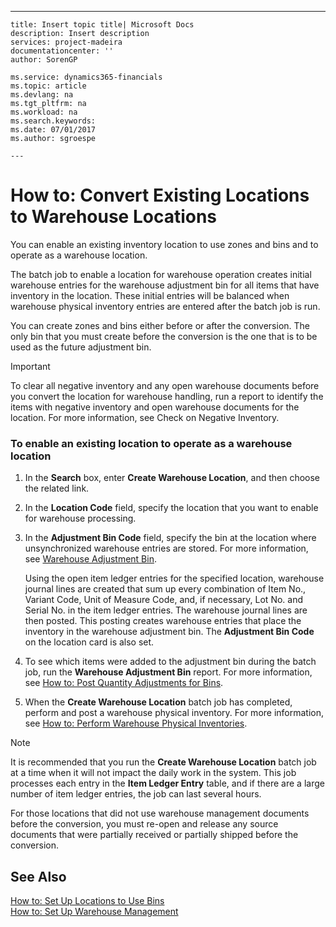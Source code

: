 ---
    title: Insert topic title| Microsoft Docs
    description: Insert description
    services: project-madeira
    documentationcenter: ''
    author: SorenGP

    ms.service: dynamics365-financials
    ms.topic: article
    ms.devlang: na
    ms.tgt_pltfrm: na
    ms.workload: na
    ms.search.keywords:
    ms.date: 07/01/2017
    ms.author: sgroespe

    ---
# How to: Convert Existing Locations to Warehouse Locations
You can enable an existing inventory location to use zones and bins and to operate as a warehouse location.  
  
 The batch job to enable a location for warehouse operation creates initial warehouse entries for the warehouse adjustment bin for all items that have inventory in the location. These initial entries will be balanced when warehouse physical inventory entries are entered after the batch job is run.  
  
 You can create zones and bins either before or after the conversion. The only bin that you must create before the conversion is the one that is to be used as the future adjustment bin.  
  
> [!IMPORTANT]  
>  To clear all negative inventory and any open warehouse documents before you convert the location for warehouse handling, run a report to identify the items with negative inventory and open warehouse documents for the location. For more information, see Check on Negative Inventory.  
  
### To enable an existing location to operate as a warehouse location  
  
1.  In the **Search** box, enter **Create Warehouse Location**, and then choose the related link.  
  
2.  In the **Location Code** field, specify the location that you want to enable for warehouse processing.  
  
3.  In the **Adjustment Bin Code** field, specify the bin at the location where unsynchronized warehouse entries are stored. For more information, see [Warehouse Adjustment Bin](../warehouse-adjustment-bin.md).  
  
     Using the open item ledger entries for the specified location, warehouse journal lines are created that sum up every combination of Item No., Variant Code, Unit of Measure Code, and, if necessary, Lot No. and Serial No. in the item ledger entries. The warehouse journal lines are then posted. This posting creates warehouse entries that place the inventory in the warehouse adjustment bin. The **Adjustment Bin Code** on the location card is also set.  
  
4.  To see which items were added to the adjustment bin during the batch job, run the **Warehouse Adjustment Bin** report. For more information, see [How to: Post Quantity Adjustments for Bins](../how-to-post-quantity-adjustments-for-bins.md).  
  
5.  When the **Create Warehouse Location** batch job has completed, perform and post a warehouse physical inventory. For more information, see [How to: Perform Warehouse Physical Inventories](../how-to-perform-warehouse-physical-inventories.md).  
  
> [!NOTE]  
>  It is recommended that you run the **Create Warehouse Location** batch job at a time when it will not impact the daily work in the system. This job processes each entry in the **Item Ledger Entry** table, and if there are a large number of item ledger entries, the job can last several hours.  
  
 For those locations that did not use warehouse management documents before the conversion, you must re-open and release any source documents that were partially received or partially shipped before the conversion.  
  
## See Also  
 [How to: Set Up Locations to Use Bins](../how-to-set-up-locations-to-use-bins.md)   
 [How to: Set Up Warehouse Management](../how-to-set-up-warehouse-management.md)